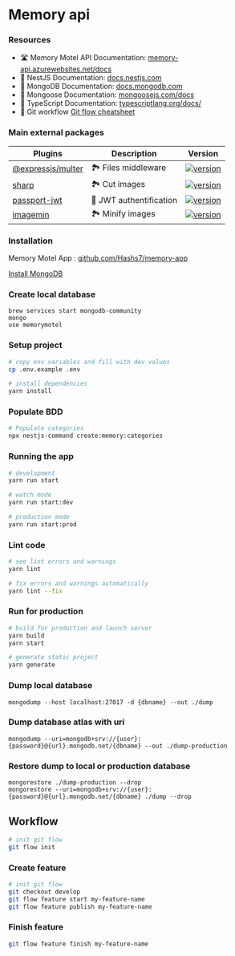 # Memory api

### Resources
- 🛣 Memory Motel API Documentation: [memory-api.azurewebsites.net/docs](https://memory-api.azurewebsites.net/docs/)
- 📘 NestJS Documentation: [docs.nestjs.com](https://docs.nestjs.com/)
- 📘 MongoDB Documentation: [docs.mongodb.com](https://docs.mongodb.com/)
- 📘 Mongoose Documentation: [mongoosejs.com/docs](https://mongoosejs.com/docs/)
- 📘 TypeScript Documentation: [typescriptlang.org/docs/](https://www.typescriptlang.org/docs/)
- 🚦 Git workflow [Git flow cheatsheet](https://danielkummer.github.io/git-flow-cheatsheet/)

### Main external packages
| Plugins                                                                        | Description                                                                                                              | Version                                                                                                                                           |
| ------------------------------------------------------------------------------ | ------------------------------------------------------------------------------------------------------------------------ | ------------------------------------------------------------------------------------------------------------------------------------------------- |
| [@expressjs/multer](https://github.com/expressjs/multer)             |🏞 Files middleware                                                                                                           | [![version](https://img.shields.io/npm/v/multer?style=flat-square)](https://www.npmjs.com/package/multer)                   | | ⏰ Immutable date-time                                                                                                   | [![version](https://img.shields.io/npm/v/dayjs.svg?style=flat-square)](https://www.npmjs.com/package/dayjs)                                       |
| [sharp](https://github.com/lovell/sharp)                                      |🏞  Cut images                                                                                              | [![version](https://img.shields.io/npm/v/sharp?style=flat-square)](https://www.npmjs.com/package/sharp)                                       |
| [passport-jwt](https://github.com/mikenicholson/passport-jwt)                                      | 🔑  JWT authentification                                                                                             | [![version](https://img.shields.io/npm/v/passport-jwt?style=flat-square)](https://www.npmjs.com/package/passport-jwt)                                       |
| [imagemin](https://github.com/imagemin/imagemin)                                      |🏞  Minify images                                                                                              | [![version](https://img.shields.io/npm/v/imagemin?style=flat-square)](https://www.npmjs.com/package/imagemin)                                       |



### Installation
Memory Motel App :
[github.com/Hashs7/memory-app](https://github.com/Hashs7/memory-app)

[Install MongoDB](https://docs.mongodb.com/manual/administration/install-community/) 

### Create local database
```
brew services start mongodb-community
mongo
use memorymotel
```

### Setup project
```bash
# copy env variables and fill with dev values
cp .env.example .env

# install dependencies
yarn install
``` 
### Populate BDD

```bash
# Populate categories
npx nestjs-command create:memory:categories
```

### Running the app

```bash
# development
yarn run start

# watch mode
yarn run start:dev

# production mode
yarn run start:prod
```
### Lint code
```bash
# see lint errors and warnings
yarn lint

# fix errors and warnings automatically
yarn lint --fix
```
### Run for production
```bash
# build for production and launch server
yarn build
yarn start

# generate static project
yarn generate
```

### Dump local database
```
mongodump --host localhost:27017 -d {dbname} --out ./dump
```

### Dump database atlas with uri
```
mongodump --uri=mongodb+srv://{user}:{password}@{url}.mongodb.net/{dbname} --out ./dump-production
```

### Restore dump to local or production database 
```
mongorestore ./dump-production --drop
mongorestore --uri=mongodb+srv://{user}:{password}@{url}.mongodb.net/{dbname} ./dump --drop
```
## Workflow

```bash
# init git flow
git flow init
```

### Create feature

```bash
# init git flow
git checkout develop
git flow feature start my-feature-name
git flow feature publish my-feature-name
```

### Finish feature
```bash
git flow feature finish my-feature-name
```


